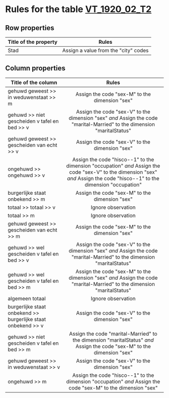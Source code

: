 # Rules for the table [VT_1920_02_T2](https://github.com/cgueret/DataDump/blob/master/xls-marked/VT_1920_02_T2_marked.xls?raw=true)
## Row properties
| Title of the property | Rules |
| --------------------- |:-----:|
| Stad | Assign a value from the "city" codes |
## Column properties
| Title of the column | Rules |
| --------------------- |:-----:|
| gehuwd geweest >> in weduwenstaat >> m | Assign the code "sex-M" to the dimension "sex" |
| gehuwd >> niet gescheiden v tafel en bed >> v | Assign the code "sex-V" to the dimension "sex" *and* Assign the code "marital-Married" to the dimension "maritalStatus" |
| gehuwd geweest >> gescheiden van echt >> v | Assign the code "sex-V" to the dimension "sex" |
| ongehuwd >> ongehuwd >> v | Assign the code "hisco--1" to the dimension "occupation" *and* Assign the code "sex-V" to the dimension "sex" *and* Assign the code "hisco--1" to the dimension "occupation" |
| burgerlijke staat onbekend >> m | Assign the code "sex-M" to the dimension "sex" |
| totaal >> totaal >> v | Ignore observation |
| totaal >> m | Ignore observation |
| gehuwd geweest >> gescheiden van echt >> m | Assign the code "sex-M" to the dimension "sex" |
| gehuwd >> wel gescheiden v tafel en bed >> v | Assign the code "sex-V" to the dimension "sex" *and* Assign the code "marital-Married" to the dimension "maritalStatus" |
| gehuwd >> wel gescheiden v tafel en bed >> m | Assign the code "sex-M" to the dimension "sex" *and* Assign the code "marital-Married" to the dimension "maritalStatus" |
| algemeen totaal | Ignore observation |
| burgerlijke staat onbekend >> burgerlijke staat onbekend >> v | Assign the code "sex-V" to the dimension "sex" |
| gehuwd >> niet gescheiden v tafel en bed >> m | Assign the code "marital-Married" to the dimension "maritalStatus" *and* Assign the code "sex-M" to the dimension "sex" |
| gehuwd geweest >> in weduwenstaat >> v | Assign the code "sex-V" to the dimension "sex" |
| ongehuwd >> m | Assign the code "hisco--1" to the dimension "occupation" *and* Assign the code "sex-M" to the dimension "sex" |
